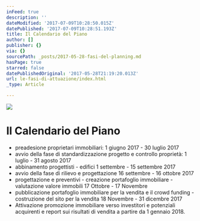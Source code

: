 ```yaml
---
inFeed: true
description: ''
dateModified: '2017-07-09T10:28:50.015Z'
datePublished: '2017-07-09T10:28:51.193Z'
title: Il Calendario del Piano
author: []
publisher: {}
via: {}
sourcePath: _posts/2017-05-28-fasi-del-planning.md
hasPage: true
starred: false
datePublishedOriginal: '2017-05-28T21:19:20.013Z'
url: le-fasi-di-attuazione/index.html
_type: Article

---
```

![](https://the-grid-user-content.s3-us-west-2.amazonaws.com/e2a0a1dd-fc2c-4504-9765-ac410852fe5f.jpg)

# Il Calendario del Piano

* preadesione proprietari immobiliari: 1 giugno 2017 - 30 luglio 2017
* avvio della fase di standardizzazione progetto e controllo proprietà: 1 luglio - 31 agosto 2017
* abbinamento progettisti - edifici 1 settembre - 15 settembre 2017
* avvio della fase di rilievo e progettazione 16 settembre - 16 ottobre 2017
* progettazione e preventivi - creazione portafoglio immobiliare - valutazione valore immobili 17 Ottobre - 17 Novembre
* pubblicazione portafoglio immobiliare per la vendita e il crowd funding - costruzione del sito per la vendita 18 Novembre - 31 dicembre 2017
* Attivazione promozione immobiliare verso investitori e potenziali acquirenti e report sui risultati di vendita a partire da 1 gennaio 2018\.